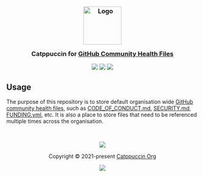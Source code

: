 <h3 align="center">
	<img src="https://raw.githubusercontent.com/catppuccin/catppuccin/main/assets/logos/exports/1544x1544_circle.png" width="100" alt="Logo"/><br/>
	<img src="https://raw.githubusercontent.com/catppuccin/catppuccin/main/assets/misc/transparent.png" height="30" width="0px"/>
	Catppuccin for <a href="https://docs.github.com/en/communities/setting-up-your-project-for-healthy-contributions/creating-a-default-community-health-file">GitHub Community Health Files</a>
	<img src="https://raw.githubusercontent.com/catppuccin/catppuccin/main/assets/misc/transparent.png" height="30" width="0px"/>
</h3>

<p align="center">
	<a href="https://github.com/catppuccin/.github/stargazers"><img src="https://img.shields.io/github/stars/catppuccin/.github?colorA=363a4f&colorB=b7bdf8&style=for-the-badge"></a>
	<a href="https://github.com/catppuccin/.github/issues"><img src="https://img.shields.io/github/issues/catppuccin/.github?colorA=363a4f&colorB=f5a97f&style=for-the-badge"></a>
	<a href="https://github.com/catppuccin/.github/contributors"><img src="https://img.shields.io/github/contributors/catppuccin/.github?colorA=363a4f&colorB=a6da95&style=for-the-badge"></a>
</p>

## Usage

The purpose of this repository is to store default organisation wide [GitHub
community health
files](https://docs.github.com/en/communities/setting-up-your-project-for-healthy-contributions/creating-a-default-community-health-file#supported-file-types),
such as [CODE_OF_CONDUCT.md](./CODE_OF_CONDUCT.md),
[SECURITY.md](./SECURITY.md), [FUNDING.yml](./FUNDING.yml), etc. It is also a
place to store files that need to be referenced multiple times across the
organisation.

&nbsp;

<p align="center">
	<img src="https://raw.githubusercontent.com/catppuccin/catppuccin/main/assets/footers/gray0_ctp_on_line.svg?sanitize=true" />
</p>

<p align="center">
	Copyright &copy; 2021-present <a href="https://github.com/catppuccin" target="_blank">Catppuccin Org</a>
</p>

<p align="center">
	<a href="https://github.com/catppuccin/catppuccin/blob/main/LICENSE"><img src="https://img.shields.io/static/v1.svg?style=for-the-badge&label=License&message=MIT&logoColor=d9e0ee&colorA=363a4f&colorB=b7bdf8"/></a>
</p>

